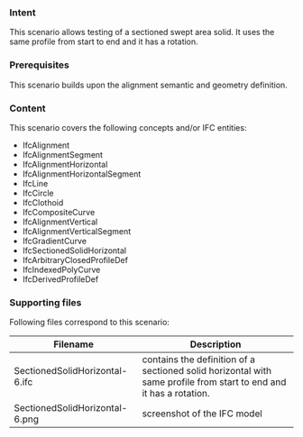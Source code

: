### Intent

This scenario allows testing of a sectioned swept area solid. It uses the same profile from start to end and it has a rotation.

### Prerequisites

This scenario builds upon the alignment semantic and geometry definition.

### Content

This scenario covers the following concepts and/or IFC entities:

- IfcAlignment
- IfcAlignmentSegment
- IfcAlignmentHorizontal
- IfcAlignmentHorizontalSegment
- IfcLine
- IfcCircle
- IfcClothoid
- IfcCompositeCurve
- IfcAlignmentVertical
- IfcAlignmentVerticalSegment
- IfcGradientCurve
- IfcSectionedSolidHorizontal
- IfcArbitraryClosedProfileDef
- IfcIndexedPolyCurve
- IfcDerivedProfileDef


### Supporting files

Following files correspond to this scenario:

| Filename                          | Description                                 |
|-----------------------------------|---------------------------------------------|
| SectionedSolidHorizontal-6.ifc              | contains the definition of a sectioned solid horizontal with same profile from start to end and it has a rotation.|
| SectionedSolidHorizontal-6.png              | screenshot of the IFC model |
